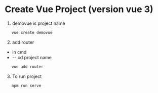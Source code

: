 
# Create Vue Project (version vue 3)

1) demovue is project name

```bash
   vue create demovue
```
2) add router
 - in cmd
 - -- cd project name
```bash
   vue add router
```
3) To run project
```bash
   npm run serve
```
